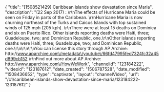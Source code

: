 {
    "title": "[1508521429] Caribbean islands show devastation since Maria",
    "description": "(22 Sep 2017) : \r\nThe effects of Hurricane Maria could be seen on Friday in parts of the Caribbean. \r\nHurricane Maria is now churning northeast of the Turks and Caicos Islands with top sustained winds of 125 mph (205 kph). \r\nThere were at least 15 deaths on Dominica and six on Puerto Rico. Other islands reporting deaths were Haiti, three; Guadeloupe, two; and Dominican Republic, one.\r\nOther islands reporting deaths were Haiti, three; Guadeloupe, two; and Dominican Republic, one.\r\n\r\n\r\nYou can license this story through AP Archive: http:\/\/www.aparchive.com\/metadata\/youtube\/66fd47995fed7324fc32a45d899cb152 \r\nFind out more about AP Archive: http:\/\/www.aparchive.com\/HowWeWork",
    "channelid": "123184222",
    "videoid": "123187612",
    "date_created": "1506787528",
    "date_modified": "1508436652",
    "type": "captivate",
    "layout": "channelVideo",
    "url": "\/c1\/caribbean-islands-show-devastation-since-maria\/123184222-123187612"
}